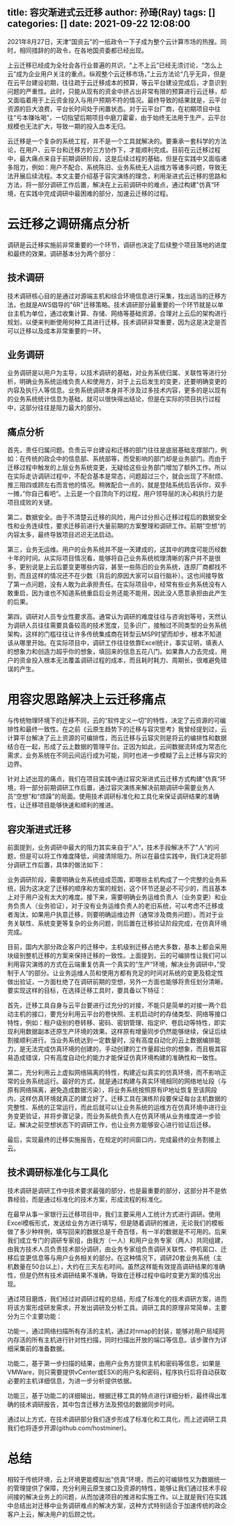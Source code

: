 title: 容灾渐进式云迁移
author: 孙琦(Ray)
tags: []
categories: []
date: 2021-09-22 12:08:00
---
2021年8月27日，天津“国资云"的一纸政令一下子成为整个云计算市场的热搜。同时，相同措辞的的政令，在各地国资委都已经出现。

上云迁移已经成为全社会各行业普遍的共识，“上不上云”已经无须讨论，“怎么上云”成为企业用户关注的重点。纵观整个云迁移市场，”上云方法论“几乎无异，但是在云平台建设初期，往往疏于云迁移成本的预算，等云平台建设完成后，才意识到问题的严重性。此时，只能从现有的资金中挤占出非常有限的预算进行云迁移，却又面临着用于上云资金投入与用户预期不符的情况。最终导致的结果就是，云平台资源的巨大浪费，平台长时间处于闲置状态。对于云平台厂商，在初期项目中往往“亏本赚吆喝”，一切指望后期项目中磨刀霍霍，由于始终无法用于生产，云平台规模也无法扩大，导致一期的投入血本无归。

云迁移是一个复杂的系统工程，并不是一个工具就解决的。要秉承一套科学的方法论，在用户、云平台和迁移方的三方协作下，才能顺利完成。目前在云迁移过程中，最大痛点来自于前期调研阶段，这是后续过程的基础，但是在实践中又面临诸多阻力，例如：用户不配合、系统陈旧、业务系统无人运维方等诸多问题，导致无法开展后续流程。本文主要介绍基于容灾演练的理念，利用渐进式云迁移的思路和方法，将一部分调研工作后置，解决在上云前调研中的难点，通过构建”仿真“环境，在实践中完成调研中最困难的部分，加速云迁移的过程。

<!-- more -->

# 云迁移之调研痛点分析

调研是云迁移实施前非常重要的一个环节，调研也决定了后续整个项目落地的进度和最终的效果。调研基本分为两个部分：

## 技术调研

技术调研核心目的是通过对源端主机和综合环境信息进行采集，找出适当的迁移方法，也就是AWS倡导的"6R"迁移策略。技术调研部分最重要的一个环节就是以单台主机为单位，通过收集计算、存储、网络等基础资源，合理对上云后的架构进行规划，以便来判断使用何种工具进行迁移。技术调研非常重要，因为这是决定是否可以迁移以及成本非常重要的一环。

## 业务调研

业务调研是以用户为主导，以技术调研的基础，对业务系统归属、关联性等进行分析，明确业务系统运维负责人和使用方，对于上云后发生的变更，还要明确变更的内容及执行人等信息。业务系统调研本身并不涉及过多技术内容，更多的是以现有的业务系统统计信息为基础，就可以很快得出结论，但是在实际的项目执行过程中，这部分往往是阻力最大的部分。

## 痛点分析

首先，责任归属问题。负责云平台建设和迁移的部门往往是底层基础支撑部门，例如：在传统的政企中的信息部、系统部等，而受影响的部门却是业务部门。而由于迁移过程中触发的上层业务系统变更，无疑给这些业务部门增加了额外工作。所以在实际走访调研过程中，不配合基本是常态，问题超过三个，就会出现了不耐烦、推三阻四或顾左右而言他的情况。稍微配合一点的，就是登陆系统后告诉你，双手一摊，”你自己看吧“。上云是一个自顶向下的过程，用户领导层的决心和执行力是项目成败的关键。

第二，数据安全。由于不清楚云迁移的风险，用户过分担心迁移过程后的数据安全性和业务连续性，要求迁移前进行大量前期的方案整理和调研工作。前期”空想“的内容太多，最终导致项目迟迟无法启动。

第三，业务无运维。用户的业务系统并不是一天建成的，这其中的跨度可能历经数十年的时间。从实际项目情况看，能够将自己业务系统梳理清晰的客户并不是很多，更别说是上云后要变更哪些内容，甚至一些陈旧的业务系统，连原厂商都找不到，而且这样的情况还不在少数（背后的原因大家可以自行脑补）。这也间接导致了第一点问题，没有人敢为此承担责任。在实际项目中，经常有些业务系统没有人敢重启，因为谁也不知道系统重启后业务还能不能用，因此没人愿意承担由此产生的后果。

第四，调研对人员专业性要求高。通常认为调研的难度往往与咨询划等号，天然认为调研人员往往需要具备较高的技术宽度，见多识广，接触过不同类型的业务系统架构，这样的门槛往往让许多传统集成商在转型云MSP时望而却步，根本不知道该从哪里开始。在实际项目中，调研工作往往依靠Excel统计，事实证明，填表人的想象力和创造力超乎你的想象，填回来的信息五花八门。如果靠人力去完成，用户的资金投入根本无法覆盖调研过程的成本，而且耗时耗力、周期长，很难避免错误的产生。


# 用容灾思路解决上云迁移痛点

与传统物理环境下的迁移不同，云的“软件定义一切”的特性，决定了云资源的可编排性和最终一致性。在之前《云原生趋势下的迁移与容灾思考》我曾经提到过，云计算平台解决了云上资源的可编排性，而云迁移与云容灾则是将云的编排性和数据结合在一起，形成了云上数据的管理平台。正因为如此，云间数据流转成为常态化需求，业务系统在不同云间运行成为可能，同时也进一步模糊了云上迁移与容灾的边界。

针对上述出现的痛点，我们在项目实践中通过容灾渐进式云迁移方式构建”仿真“环境，将一部分前期调研工作后置，通过容灾演练来解决前期调研中需要业务人员“空想”和“烦躁”的局面。使用技术调研标准化和工具化来保证调研结果的准确性，让迁移项目能够快速和顺利的推进。

## 容灾渐进式迁移

前面提到，业务调研中最大的阻力其实来自于”人“，技术手段解决不了”人“的问题，但是可以将工作难度降低，间接清除阻力。所以在最佳实践中，我们决定将部分调研工作后置，具体的做法如下：

业务调研阶段，需要明确业务系统组成范围，即哪些主机构成了一个完整的业务系统，因为这决定了迁移的顺序和方案的规划，这个环节还是必不可少的，而且基本上对于用户没有太大的难度。接下来，需要明确业务运维负责人（业务变更）和业务负责人（业务验证），对于没有业务运维负责人的老旧系统，可以考虑不迁移或者淘汰，如果用户执意迁移，则要明确运维边界（通常涉及商务问题）。而对于业务关联性、系统变更等复杂的业务问题，则后置在迁移验证阶段完成，在仿真环境完成。

目前，国内大部分政企客户的迁移中，主机级别迁移占绝大多数，基本上都会采用块级别整机迁移的方案来保持迁移的一致性。上面提到，云的可编排性让我们可以利用容灾演练的方式在云端重复仿真一个真实的”生产“环境，解决业务调研中，”受制于人“的部分。让业务运维人员和使用方都有充足的时间对系统的变更及稳定性做出验证，一方面杜绝了在调研前期的空想，另外一方面也能够将责任划分清晰。要实现这样的目标，在选择迁移工具时，要具备以下特征：

首先，迁移工具自身与云平台要进行过充分的对接，不能只是简单的对接一两个启动主机的接口，要充分利用云平台的卷快照、主机启动时的存储类型、网络等接口特性，例如：租户级别的卷转移、密码、密钥管理、指定IP、卷启动等特性，即实现利用数据副本还原生产环境的效果。这样原有增量同步仍然能够继续，保证后续割接顺利进行。当业务系统达到一定数量时，没有高度自动化的云上数据编排能力，是无法完成仿真环境的创建的，手动创建的工作量超出你的想象，而且极其容易造成错误，只有高度自动化的能力才能保证仿真环境构建的准确性和一致性。

第二，充分利用云上虚拟网络隔离的特性，构建近似真实的仿真环境，而不影响正常的业务系统运行。最好的方式，就是通过构建与真实环境相同的网络地址段（与原有网络隔离，避免造成数据污染），将业务系统按照原有IP地址恢复至该网段内，这样仿真环境就真正的建立好了。迁移工具在演练阶段要保证每台主机数据的完整性、系统的正常运行，而此后就可以让业务系统的运维方在仿真环境中进行业务变更验证，并将步骤记录，而业务系统负责人在仿真环境从业务维度进一步验证。解决之前空想状态下的调研工作，也让业务方能够安心进行验证后迁移。

最后，实现最终的迁移实施报告，在规定的时间窗口内，完成最终的业务割接上云。

## 技术调研标准化与工具化

技术调研是调研工作中技术要求最强的部分，也是最重要的部分，这部分并不是依靠经验，而是通过标准化的技术方案，形成流程的标准化。

在最早从事一家银行云迁移项目中，我们主要采用人工统计方式进行调研。使用Excel模板形式，发送给业务方进行填写，但是随着调研的推进，无论我们的模板做了多少种样例，填写回来的数据总是千奇百怪，有一半的数据是不可用的。后来我们成立专门的调研专家组，由我方（一人）和用户业务专家（两人）共同组建，由我方技术人员负责技术部分调研，由业务专家组负责调研关联性、停机窗口、迁移后变更信息等与用户业务相关的部分。在这种情况下，调研20套业务系统（主机数量在50台以上），大约在三天左右时间。虽然这样能有效提高调研结果的准确性，但是仍然有技术调研结果不准确，导致在迁移过程中临时变更方案的情况出现。

通过项目磨炼，我们经过对调研过程的总结，形成了标准化的技术调研方案，进而将该方案形成研发需求，开发出调研及分析工具。调研工具的原理非常简单，主要分为三个主要功能：

功能一，通过网络扫描所有存活的主机，通过对nmap的封装，能够对用户局域网内存活的所有主机进行针对性扫描，同时扫描出开放的端口等信息。该步骤作为详细采集前的准备数据。

功能二，基于第一步扫描的结果，由用户业务方提供主机和密码等信息，如果是VMWare，则只需要提供vCenter或ESXi的用户名和密码，程序执行后将自动获取必要的主机详细信息，为进一步分析提供依据。

功能三，基于功能二的详细输出，根据迁移工具的特点进行详细分析，最终得出准确的技术调研报告，其中包含迁移方法及预估的数据同步时间。

通过以上方式，在技术调研部分我们逐步形成了标准化和工具化，而上述调研工具我们也将逐步开源(github.com/hostminer)。

# 总结

相较于传统环境，云上环境更能模拟出”仿真“环境，而云的可编排性又为数据统一的管理提供了保障，充分利用云原生接口及资源的特性，能够让我们通过技术手段间接的解决业务上的问题，从而加速项目的推进和实施工作。以上就是我们在实践中总结出对迁移中业务调研难点的解决方案，这种方式特别适合于加速传统的政企客户上云，解决用户的后顾之忧。